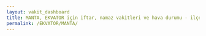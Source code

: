 ```yaml
---
layout: vakit_dashboard
title: MANTA, EKVATOR için iftar, namaz vakitleri ve hava durumu - ilçe/eyalet seç
permalink: /EKVATOR/MANTA/
---
```


<script type="text/javascript">
  var GLOBAL_COUNTRY = 'EKVATOR';
  var GLOBAL_CITY = 'MANTA';
  var GLOBAL_STATE = '';
  var lat = 72;
  var lon = 21;
</script>
